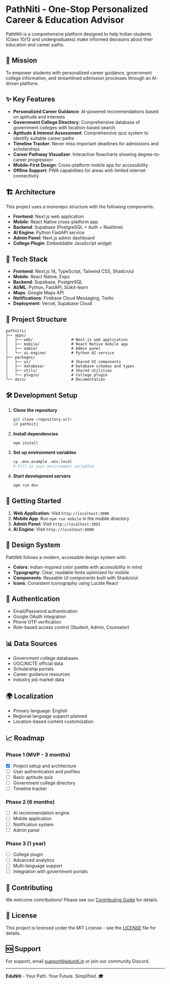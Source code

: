 # PathNiti - One-Stop Personalized Career & Education Advisor

PathNiti is a comprehensive platform designed to help Indian students (Class 10/12 and undergraduates) make informed decisions about their education and career paths.

## 🎯 Mission

To empower students with personalized career guidance, government college information, and streamlined admission processes through an AI-driven platform.

## ✨ Key Features

- **Personalized Career Guidance**: AI-powered recommendations based on aptitude and interests
- **Government College Directory**: Comprehensive database of government colleges with location-based search
- **Aptitude & Interest Assessment**: Comprehensive quiz system to identify suitable career paths
- **Timeline Tracker**: Never miss important deadlines for admissions and scholarships
- **Career Pathway Visualizer**: Interactive flowcharts showing degree-to-career progression
- **Mobile-First Design**: Cross-platform mobile app for accessibility
- **Offline Support**: PWA capabilities for areas with limited internet connectivity

## 🏗️ Architecture

This project uses a monorepo structure with the following components:

- **Frontend**: Next.js web application
- **Mobile**: React Native cross-platform app
- **Backend**: Supabase (PostgreSQL + Auth + Realtime)
- **AI Engine**: Python FastAPI service
- **Admin Panel**: Next.js admin dashboard
- **College Plugin**: Embeddable JavaScript widget

## 🚀 Tech Stack

- **Frontend**: Next.js 14, TypeScript, Tailwind CSS, Shadcn/ui
- **Mobile**: React Native, Expo
- **Backend**: Supabase, PostgreSQL
- **AI/ML**: Python, FastAPI, Scikit-learn
- **Maps**: Google Maps API
- **Notifications**: Firebase Cloud Messaging, Twilio
- **Deployment**: Vercel, Supabase Cloud

## 📁 Project Structure

```
pathniti/
├── apps/
│   ├── web/                 # Next.js web application
│   ├── mobile/              # React Native mobile app
│   ├── admin/               # Admin panel
│   └── ai-engine/           # Python AI service
├── packages/
│   ├── ui/                  # Shared UI components
│   ├── database/            # Database schemas and types
│   ├── utils/               # Shared utilities
│   └── plugin/              # College plugin
└── docs/                    # Documentation
```

## 🛠️ Development Setup

1. **Clone the repository**
   ```bash
   git clone <repository-url>
   cd pathniti
   ```

2. **Install dependencies**
   ```bash
   npm install
   ```

3. **Set up environment variables**
   ```bash
   cp .env.example .env.local
   # Fill in your environment variables
   ```

4. **Start development servers**
   ```bash
   npm run dev
   ```

## 📱 Getting Started

1. **Web Application**: Visit `http://localhost:3000`
2. **Mobile App**: Run `npm run mobile` in the mobile directory
3. **Admin Panel**: Visit `http://localhost:3001`
4. **AI Engine**: Visit `http://localhost:8000`

## 🎨 Design System

PathNiti follows a modern, accessible design system with:
- **Colors**: Indian-inspired color palette with accessibility in mind
- **Typography**: Clear, readable fonts optimized for mobile
- **Components**: Reusable UI components built with Shadcn/ui
- **Icons**: Consistent iconography using Lucide React

## 🔐 Authentication

- Email/Password authentication
- Google OAuth integration
- Phone OTP verification
- Role-based access control (Student, Admin, Counselor)

## 📊 Data Sources

- Government college databases
- UGC/AICTE official data
- Scholarship portals
- Career guidance resources
- Industry job market data

## 🌍 Localization

- Primary language: English
- Regional language support planned
- Location-based content customization

## 📈 Roadmap

### Phase 1 (MVP - 3 months)
- [x] Project setup and architecture
- [ ] User authentication and profiles
- [ ] Basic aptitude quiz
- [ ] Government college directory
- [ ] Timeline tracker

### Phase 2 (6 months)
- [ ] AI recommendation engine
- [ ] Mobile application
- [ ] Notification system
- [ ] Admin panel

### Phase 3 (1 year)
- [ ] College plugin
- [ ] Advanced analytics
- [ ] Multi-language support
- [ ] Integration with government portals

## 🤝 Contributing

We welcome contributions! Please see our [Contributing Guide](CONTRIBUTING.md) for details.

## 📄 License

This project is licensed under the MIT License - see the [LICENSE](LICENSE) file for details.

## 🆘 Support

For support, email support@eduniti.in or join our community Discord.

---

**EduNiti** - Your Path. Your Future. Simplified. 🎓
